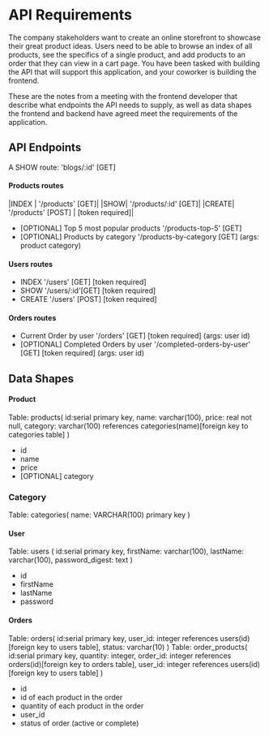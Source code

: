 # API Requirements
The company stakeholders want to create an online storefront to showcase their great product ideas. Users need to be able to browse an index of all products, see the specifics of a single product, and add products to an order that they can view in a cart page. You have been tasked with building the API that will support this application, and your coworker is building the frontend.

These are the notes from a meeting with the frontend developer that describe what endpoints the API needs to supply, as well as data shapes the frontend and backend have agreed meet the requirements of the application. 

## API Endpoints
A SHOW route: 'blogs/:id' [GET] 
#### Products routes
|INDEX |                                                    '/products' [GET]|
|SHOW|                                                      '/products/:id' [GET]|
|CREATE|                                                    '/products' [POST] | [token required]|
- [OPTIONAL] Top 5 most popular products                    '/products-top-5' [GET]
- [OPTIONAL] Products by category                           '/products-by-category [GET] (args: product category) 

#### Users routes
- INDEX                                                     '/users' [GET] [token required]
- SHOW                                                      '/users/:id'[GET] [token required]
- CREATE                                                    '/users' [POST] [token required]

#### Orders routes
- Current Order by user                                     '/orders' [GET] [token required] (args: user id)
- [OPTIONAL] Completed Orders by user                       '/completed-orders-by-user' [GET] [token required] (args: user id)

## Data Shapes

#### Product
Table: products(
        id:serial primary key,
        name: varchar(100),
        price: real not null,
        category: varchar(100) references categories(name)[foreign key to categories table]
        )
- id
- name
- price
- [OPTIONAL] category

### Category
Table: categories(
    name: VARCHAR(100) primary key
    )

#### User
Table: users (
    id:serial primary key,
    firstName: varchar(100),
    lastName: varchar(100),
    password_digest: text
    )
- id
- firstName
- lastName
- password

#### Orders
Table: orders(
    id:serial primary key,
    user_id: integer references users(id)[foreign key to users table],
    status: varchar(10)
    )
Table: order_products(
    id:serial primary key,
    quantity: integer,
    order_id: integer references orders(id)[foreign key to orders table],
    user_id: integer references users(id)[foreign key to users table]
    )
- id
- id of each product in the order
- quantity of each product in the order
- user_id
- status of order (active or complete)


